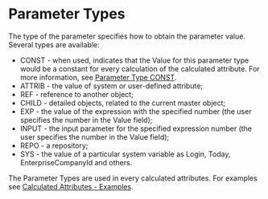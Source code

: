# Parameter Types

The type of the parameter specifies how to obtain the parameter value. Several types are available:

- CONST - when used, indicates that the Value for this parameter type would be a constant for every calculation of the calculated attribute. For more  information, see [Parameter Type CONST](ParameterTypeCONST.md).
- ATTRIB - the value of system or user-defined attribute;
- REF - reference to another object;
- CHILD - detailed objects, related to the current master object;
- EXP - the value of the expression with the specified number (the user specifies the number in the Value field);
- INPUT - the input parameter for the specified expression number (the user specifies the number in the Value field);
- REPO - a repository;
- SYS - the value of a particular system variable as Login, Today, EnterpriseCompanyId and others.

The Parameter Types are used in every calculated attributes. For examples see [Calculated Attributes - Examples](../examples/toc.yml).
